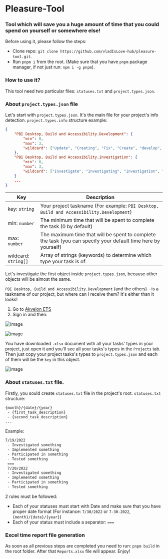 # Pleasure-Tool
### Tool which will save you a huge amount of time that you could spend on yourself or somewhere else!

Before using it, please follow the steps:
 - Clone repo: `git clone https://github.com/vladIsLove-hub/pleasure-tool.git`.
 - Run `pnpm i` from the root. (Make sure that you have `pnpm` package manager, if not just run: `npm i -g pnpm`).
 
### How to use it?

This tool need two particular files: `statuses.txt` and `project.types.json`.

### About `project.types.json` file

Let's start with `project.types.json`. It's the main file for your project's info detection.
`project.types.info` structure example: 
```json
{
    "PBI Desktop, Build and Accessibility.Development": {
        "min": 0,
        "max": 3,
        "wildcard": ["Update", "Creating", "Fix", "Create", "develop", "implementing", "implement", "Change", "Refactored", "Rewrote", "Resolve"]
    },
    "PBI Desktop, Build and Accessibility.Investigation": {
        "min": 0,
        "max": 3,
        "wildcard": ["Investigate", "Investigating", "Investigation", "Debug"]
    }
    ...
}
```

Key  | Description
------------- | -------------
key: `string` |  Your project taskname (For example: `PBI Desktop, Build and Accessibility.Development`)
min: `number`  |  The minimum time that will be spent to complete the task (0 by default)
max: `number` |  The maximum time that will be spent to complete the task (you can specify your default time here by yourself)
wildcard: `string[]` |  Array of strings (keywords) to determine which type your task is of.

Let's investigate the first object inside `project.types.json`, because other objects will be almost the same.

`PBI Desktop, Build and Accessibility.Development` (and the others) - is a taskname of our project, but where can I receive them? It's either than it looks!

1. Go to [Akvelon ETS](https://ets.akvelon.net/)
2. Sign in and then:

![image](https://user-images.githubusercontent.com/60508001/181575828-a4cf3adc-3c49-489a-a99c-60398b90d109.png)

![image](https://user-images.githubusercontent.com/60508001/181575987-85f89a37-0dc7-4752-9302-71e1159b69dd.png)

You have downloaded `.xlsx` document with all your tasks' types in your project, just open it and you'll see all your tasks's types in the `Projects` tab. Then just copy your project tasks's types to `project.types.json` and each of them will be the `key` in this object.

![image](https://user-images.githubusercontent.com/60508001/181576713-f5a489b2-b827-4c68-9baa-44360ad35721.png)

### About `statuses.txt` file.

Firstly, you sould create `statuses.txt` file in the project's root.
`statuses.txt` structure:

```txt
{month}/{date}/{year}
 - {first_task_description}
 - {second_task_description}
...
```

Example:

```txt
7/19/2022
 - Investigated something
 - Implemented something
 - Participated in something
 - Tested something
 ===
 7/20/2022
 - Investigated something
 - Implemented something
 - Participated in something
 - Tested something
```

2 rules must be followed:
- Each of your statuses must start with Date and make sure that you have proper date format (For instance: `7/30/2022` or `7-30-2022`, `{month}/{date}/{year}`)
- Each of your status must include a separator: ```===```

### Excel time report file generation 

As soon as all previous steps are completed you need to run: `pnpm build` in the root folder.
After that `Reports.xlsx` file will appear. Enjoy!
